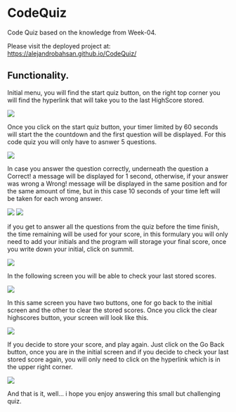 # CodeQuiz
Code Quiz based on the knowledge from Week-04.

Please visit the deployed project at: https://alejandrobahsan.github.io/CodeQuiz/



## Functionality.

Initial menu, you will find the start quiz button, on the right top corner you will find the hyperlink that will take you to the last HighScore stored.

![](https://github.com/AlejandroBahSan/CodeQuiz/blob/master/Assets/images/QuizStart.jpg)

Once you click on the start quiz button, your timer limited by 60 seconds will start the the countdown and the first question will be displayed. For this code quiz
you will only have to asnwer 5 questions.

![](https://github.com/AlejandroBahSan/CodeQuiz/blob/master/Assets/images/1stQuestion.jpg)

In case you answer the question correctly, underneath the question a Correct! a message will be displayed for 1 second, otherwise, if your answer was wrong
a  Wrong! message will be displayed in the same position and for the same amount of time, but in this case 10 seconds of your time left will be taken for each
wrong answer.

![](https://github.com/AlejandroBahSan/CodeQuiz/blob/master/Assets/images/CorrectAnswer.jpg)
![](https://github.com/AlejandroBahSan/CodeQuiz/blob/master/Assets/images/WrongAnswer.jpg)

if you get to answer all the questions from the quiz before the time finish, the time remaining will be used for your score, in this formulary you will only need to add your initials and the program will storage your final score, once you write down your initial, click on summit.

![](https://github.com/AlejandroBahSan/CodeQuiz/blob/master/Assets/images/InitialsSubmit.jpg)

In the following screen you will be able to check your last stored scores. 

![](https://github.com/AlejandroBahSan/CodeQuiz/blob/master/Assets/images/HighScores.jpg)

In this same screen you have two buttons, one for go back to the initial screen and the other to clear the stored scores. Once you click the clear highscores button,
your screen will look like this.

![](https://github.com/AlejandroBahSan/CodeQuiz/blob/master/Assets/images/ClearHighScores.jpg)

If you decide to store your score, and play again. Just click on the Go Back button, once you are in the initial screen and if you decide to check your last
stored score again, you will only need to click on the hyperlink which is in the upper right corner. 

![](https://github.com/AlejandroBahSan/CodeQuiz/blob/master/Assets/images/ViewHighScores.jpg)

And that is it, well... i hope you enjoy answering this small but challenging quiz.




